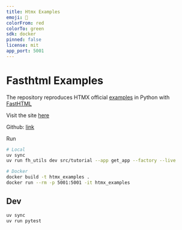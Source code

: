 ```yaml
---
title: Htmx Examples
emoji: 🦀
colorFrom: red
colorTo: green
sdk: docker
pinned: false
license: mit
app_port: 5001
---
```


# Fasthtml Examples

The repository reproduces HTMX official [examples](https://htmx.org/examples/) in Python with [FastHTML](https://docs.fastht.ml/)

Visit the site [here](https://phihung-htmx-examples.hf.space)

Github: [link](https://github.com/phihung/fasthtml_examples)

Run

```bash
# Local
uv sync
uv run fh_utils dev src/tutorial --app get_app --factory --live

# Docker
docker build -t htmx_examples .
docker run --rm -p 5001:5001 -it htmx_examples
```

## Dev

```bash
uv sync
uv run pytest
```
